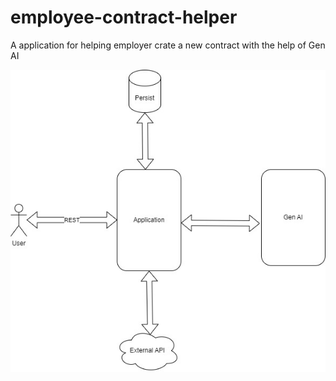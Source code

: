 # employee-contract-helper
A application for helping employer crate a new contract with the help of Gen AI

![alt text](https://github.com/youghimire/employee-contract-helper/blob/main/Agent_eor.jpg)
